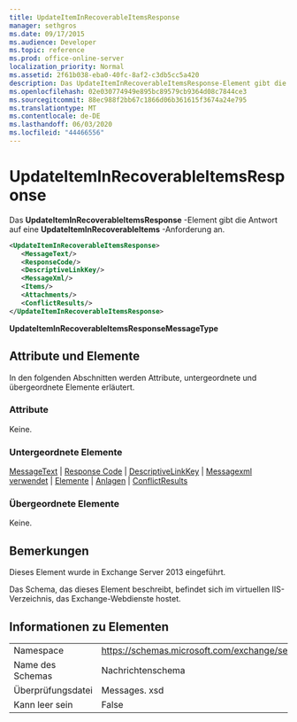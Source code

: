 ```yaml
---
title: UpdateItemInRecoverableItemsResponse
manager: sethgros
ms.date: 09/17/2015
ms.audience: Developer
ms.topic: reference
ms.prod: office-online-server
localization_priority: Normal
ms.assetid: 2f61b038-eba0-40fc-8af2-c3db5cc5a420
description: Das UpdateItemInRecoverableItemsResponse-Element gibt die Antwort auf eine UpdateItemInRecoverableItems-Anforderung an.
ms.openlocfilehash: 02e030774949e895bc89579cb9364d08c7844ce3
ms.sourcegitcommit: 88ec988f2bb67c1866d06b361615f3674a24e795
ms.translationtype: MT
ms.contentlocale: de-DE
ms.lasthandoff: 06/03/2020
ms.locfileid: "44466556"
---
```

# <a name="updateiteminrecoverableitemsresponse"></a>UpdateItemInRecoverableItemsResponse

Das **UpdateItemInRecoverableItemsResponse** -Element gibt die Antwort auf eine **UpdateItemInRecoverableItems** -Anforderung an. 
  
```XML
<UpdateItemInRecoverableItemsResponse>
   <MessageText/>
   <ResponseCode/>
   <DescriptiveLinkKey/>
   <MessageXml/>
   <Items/>
   <Attachments/>
   <ConflictResults/>
</UpdateItemInRecoverableItemsResponse>
```

 **UpdateItemInRecoverableItemsResponseMessageType**
## <a name="attributes-and-elements"></a>Attribute und Elemente

In den folgenden Abschnitten werden Attribute, untergeordnete und übergeordnete Elemente erläutert.
  
### <a name="attributes"></a>Attribute

Keine.
  
### <a name="child-elements"></a>Untergeordnete Elemente

[MessageText](messagetext.md)  |  [Response Code](responsecode.md)  |  [DescriptiveLinkKey](descriptivelinkkey.md)  |  [Messagexml verwendet](messagexml.md)  |  [Elemente](items.md)  |  [Anlagen](attachments-ex15websvcsotherref.md)  |  [ConflictResults](conflictresults.md)
  
### <a name="parent-elements"></a>Übergeordnete Elemente

Keine.
  
## <a name="remarks"></a>Bemerkungen

Dieses Element wurde in Exchange Server 2013 eingeführt.
  
Das Schema, das dieses Element beschreibt, befindet sich im virtuellen IIS-Verzeichnis, das Exchange-Webdienste hostet.
  
## <a name="element-information"></a>Informationen zu Elementen

|||
|:-----|:-----|
|Namespace  <br/> |https://schemas.microsoft.com/exchange/services/2006/messages  <br/> |
|Name des Schemas  <br/> |Nachrichtenschema  <br/> |
|Überprüfungsdatei  <br/> |Messages. xsd  <br/> |
|Kann leer sein  <br/> |False  <br/> |
   

